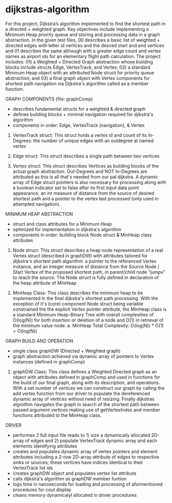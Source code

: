 # dijkstras-algorithm

For this project, Dijkstra’s algorithm implemented to find the shortest path in a directed + weighted graph. Key objectives include implementing a Minimum Heap priority queue and storing and processing data in a graph abstraction. In the given test files, 00 describes a basic list of weighted + directed edges with letter id vertices and the desired start and end vertices and 01 describes the same although with a greater edge count and vertex names as airport ids for an elementary flight path calculation. The project includes: 01) a Weighted + Directed Graph abstraction whose building blocks include structs Edge, VertexTrack, and Vertex; 02) a standard Minimum Heap object with an attributed Node struct for priority queue abstraction; and 03) a final graph object with Vertex components for shortest path navigation via Dijkstra's algorithm called as a member function. 

GRAPH COMPONENTS (file: graphComp)
 - describes fundamental structs for a weighted & directed graph
 - defines building blocks + minimal navigation required for djikstra's algorithm
 - components in order: Edge, VertexTrack (navigation), & Vertex
   
 1. VertexTrack struct: This struct holds a vertex id and count of its In-Degrees: the number of unique edges with an outdegree at named vertex
 
 2. Edge struct: This struct describes a single path between two vertices
 
 3. Vertex struct: This struct describes Vertices as building blocks of the actual graph abstraction. Out-Degrees and NOT In-Degrees are attributed as this is all that's needed from our pal dijkstra. A dynamic array of Edge struct pointers is also necessary for processing along with a boolean indicator set to false after its first input data point appearance, an int measure of distance from the source of desired shortest path and a pointer  to the vertex last processed (only used in attempted navigation). 

MINIMUM HEAP ABSTRACTION
- struct and class attributes for a Minimum Heap
- optimized for implementation in dijkstra's algorithm
- components in order: building block Node struct & MinHeap class attributes
  
1. Node struct: This struct describes a heap node representation of a real Vertex struct (described in graphDW) with attributes tailored for dijkstra's shortest path algorithm: a pointer to the referenced Vertex instance, and an integer measure of distance from the Source Node / Start Vertex of the proposed shortest path, in parent/child node "jumps" to reach the source. The Node struct is fully defined in declaration of the heap attribute of MinHeap
   
3. MinHeap Class: This class describes the minimum heap to be implemented in the final dijkstra's shortest path processing. With the exception of it's (core) component Node struct being variable constrained the the explicit Vertex pointer attribute, the MinHeap class is a standard Minimum Heap-Binary Tree with overall complexities of O(log(N)) for both insertion or deletion of a node and O(1) in retrieval of the minimum value node. 
a. MinHeap Total Complexity: O(log(N)) * O(1) = O(log(N))


GRAPH BUILD AND OPERATION
- single class graphDW (Directed + Weighted graph)
- graph abstraction achieved via dynamic array of pointers to Vertex instances (defined in graphComp)

1. graphDW Class: This class defines a Weighted Directed graph as an object with attributes defined in graphComp and used in functions for the build of our final graph, along with its description, and operations. With a set
number of vertices we can construct our graph by calling the add vertex function from our driver to populate the dereferenced dynamic array of vertices without need of resizing. Finally dijkstras algroithm navigates the graph in search 
of the shortest path between passed argument vertices making use of getVertexIndex and member functions attributed to the MinHeap class.

DRIVER
- performes 2 full input file reads to 1) size a dynamically allocated 2D-array of edges and 2) populate VertexTrack dynamic array and each elements identifying attributes
- creates and populates dynamic array of vertex pointers and element attributes including a 2-row 2D-array attribute of edges to respective sinks or sources; these vertices have indices identical to their VertexTrack list ids
- creates graphDW object and populates vertex list attribute
- calls dijkstra's algorithm as graphDW member funtion
- logs time in nanoseconds for loading and processing of aformentioned procedures for cout display
- cleans memory dynamicalyl allocated in driver procedures
